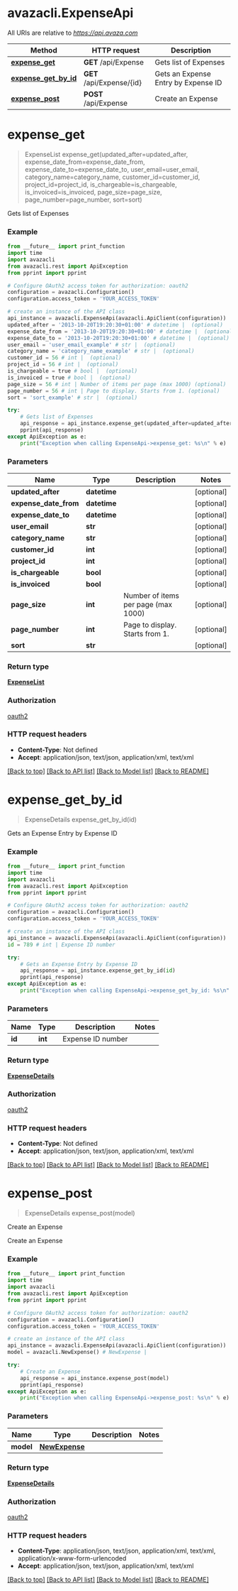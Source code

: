# avazacli.ExpenseApi

All URIs are relative to *https://api.avaza.com*

Method | HTTP request | Description
------------- | ------------- | -------------
[**expense_get**](ExpenseApi.md#expense_get) | **GET** /api/Expense | Gets list of Expenses
[**expense_get_by_id**](ExpenseApi.md#expense_get_by_id) | **GET** /api/Expense/{id} | Gets an Expense Entry by Expense ID
[**expense_post**](ExpenseApi.md#expense_post) | **POST** /api/Expense | Create an Expense


# **expense_get**
> ExpenseList expense_get(updated_after=updated_after, expense_date_from=expense_date_from, expense_date_to=expense_date_to, user_email=user_email, category_name=category_name, customer_id=customer_id, project_id=project_id, is_chargeable=is_chargeable, is_invoiced=is_invoiced, page_size=page_size, page_number=page_number, sort=sort)

Gets list of Expenses

### Example
```python
from __future__ import print_function
import time
import avazacli
from avazacli.rest import ApiException
from pprint import pprint

# Configure OAuth2 access token for authorization: oauth2
configuration = avazacli.Configuration()
configuration.access_token = 'YOUR_ACCESS_TOKEN'

# create an instance of the API class
api_instance = avazacli.ExpenseApi(avazacli.ApiClient(configuration))
updated_after = '2013-10-20T19:20:30+01:00' # datetime |  (optional)
expense_date_from = '2013-10-20T19:20:30+01:00' # datetime |  (optional)
expense_date_to = '2013-10-20T19:20:30+01:00' # datetime |  (optional)
user_email = 'user_email_example' # str |  (optional)
category_name = 'category_name_example' # str |  (optional)
customer_id = 56 # int |  (optional)
project_id = 56 # int |  (optional)
is_chargeable = true # bool |  (optional)
is_invoiced = true # bool |  (optional)
page_size = 56 # int | Number of items per page (max 1000) (optional)
page_number = 56 # int | Page to display. Starts from 1. (optional)
sort = 'sort_example' # str |  (optional)

try:
    # Gets list of Expenses
    api_response = api_instance.expense_get(updated_after=updated_after, expense_date_from=expense_date_from, expense_date_to=expense_date_to, user_email=user_email, category_name=category_name, customer_id=customer_id, project_id=project_id, is_chargeable=is_chargeable, is_invoiced=is_invoiced, page_size=page_size, page_number=page_number, sort=sort)
    pprint(api_response)
except ApiException as e:
    print("Exception when calling ExpenseApi->expense_get: %s\n" % e)
```

### Parameters

Name | Type | Description  | Notes
------------- | ------------- | ------------- | -------------
 **updated_after** | **datetime**|  | [optional] 
 **expense_date_from** | **datetime**|  | [optional] 
 **expense_date_to** | **datetime**|  | [optional] 
 **user_email** | **str**|  | [optional] 
 **category_name** | **str**|  | [optional] 
 **customer_id** | **int**|  | [optional] 
 **project_id** | **int**|  | [optional] 
 **is_chargeable** | **bool**|  | [optional] 
 **is_invoiced** | **bool**|  | [optional] 
 **page_size** | **int**| Number of items per page (max 1000) | [optional] 
 **page_number** | **int**| Page to display. Starts from 1. | [optional] 
 **sort** | **str**|  | [optional] 

### Return type

[**ExpenseList**](ExpenseList.md)

### Authorization

[oauth2](../README.md#oauth2)

### HTTP request headers

 - **Content-Type**: Not defined
 - **Accept**: application/json, text/json, application/xml, text/xml

[[Back to top]](#) [[Back to API list]](../README.md#documentation-for-api-endpoints) [[Back to Model list]](../README.md#documentation-for-models) [[Back to README]](../README.md)

# **expense_get_by_id**
> ExpenseDetails expense_get_by_id(id)

Gets an Expense Entry by Expense ID

### Example
```python
from __future__ import print_function
import time
import avazacli
from avazacli.rest import ApiException
from pprint import pprint

# Configure OAuth2 access token for authorization: oauth2
configuration = avazacli.Configuration()
configuration.access_token = 'YOUR_ACCESS_TOKEN'

# create an instance of the API class
api_instance = avazacli.ExpenseApi(avazacli.ApiClient(configuration))
id = 789 # int | Expense ID number

try:
    # Gets an Expense Entry by Expense ID
    api_response = api_instance.expense_get_by_id(id)
    pprint(api_response)
except ApiException as e:
    print("Exception when calling ExpenseApi->expense_get_by_id: %s\n" % e)
```

### Parameters

Name | Type | Description  | Notes
------------- | ------------- | ------------- | -------------
 **id** | **int**| Expense ID number | 

### Return type

[**ExpenseDetails**](ExpenseDetails.md)

### Authorization

[oauth2](../README.md#oauth2)

### HTTP request headers

 - **Content-Type**: Not defined
 - **Accept**: application/json, text/json, application/xml, text/xml

[[Back to top]](#) [[Back to API list]](../README.md#documentation-for-api-endpoints) [[Back to Model list]](../README.md#documentation-for-models) [[Back to README]](../README.md)

# **expense_post**
> ExpenseDetails expense_post(model)

Create an Expense

Create an Expense

### Example
```python
from __future__ import print_function
import time
import avazacli
from avazacli.rest import ApiException
from pprint import pprint

# Configure OAuth2 access token for authorization: oauth2
configuration = avazacli.Configuration()
configuration.access_token = 'YOUR_ACCESS_TOKEN'

# create an instance of the API class
api_instance = avazacli.ExpenseApi(avazacli.ApiClient(configuration))
model = avazacli.NewExpense() # NewExpense | 

try:
    # Create an Expense
    api_response = api_instance.expense_post(model)
    pprint(api_response)
except ApiException as e:
    print("Exception when calling ExpenseApi->expense_post: %s\n" % e)
```

### Parameters

Name | Type | Description  | Notes
------------- | ------------- | ------------- | -------------
 **model** | [**NewExpense**](NewExpense.md)|  | 

### Return type

[**ExpenseDetails**](ExpenseDetails.md)

### Authorization

[oauth2](../README.md#oauth2)

### HTTP request headers

 - **Content-Type**: application/json, text/json, application/xml, text/xml, application/x-www-form-urlencoded
 - **Accept**: application/json, text/json, application/xml, text/xml

[[Back to top]](#) [[Back to API list]](../README.md#documentation-for-api-endpoints) [[Back to Model list]](../README.md#documentation-for-models) [[Back to README]](../README.md)

